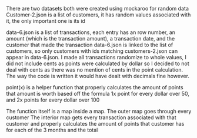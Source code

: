 There are two datasets both were created using mockaroo for random data
Customer-2.json is a list of customers, it has random values associated with it, the only important one is its id 

data-6.json is a list of transactions, each entry has an row number, an amount (which is the transaction amount), a transaction date, and the customer that made the transaction 
data-6.json is linked to the list of customers, so only customers with ids matching customers-2.json can appear in data-6.json. I made all transactions randomize to whole values, I did not include cents as points were calculated by dollar so I decided to not deal with cents as there was no mention of cents in the point calculation. The way the code is written it would have dealt with decimals fine however. 

point(x) is a helper function that properly calculates the amount of points that amount is worth based off the formula 1x point for every dollar over 50, and 2x points for every dollar over 100 

The function itself is a map inside a map. The outer map goes through every customer
The interior map gets every transaction associated with that customer and properly calculates the amount of points that customer has for each of the 3 months and the total

